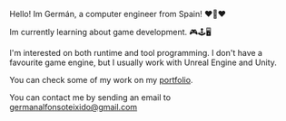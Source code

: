Hello! Im Germán, a computer engineer from Spain! ❤💛❤ 

Im currently learning about game development. 🎮🕹🖥 

I'm interested on both runtime and tool programming.
I don't have a favourite game engine, but I usually work with Unreal Engine and Unity.

You can check some of my work on my [portfolio](https://www.germanalfonsoteixido.com).

You can contact me by sending an email to germanalfonsoteixido@gmail.com
